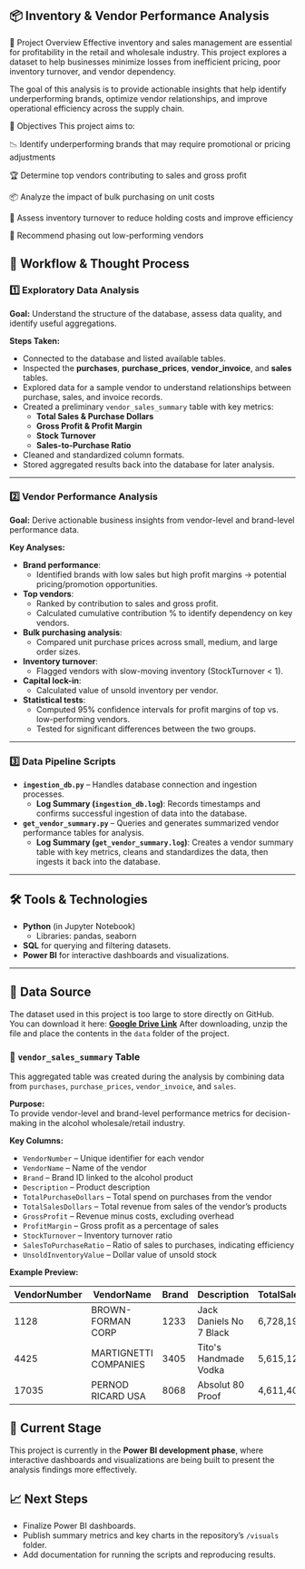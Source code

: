 ## 📦 Inventory & Vendor Performance Analysis
🧠 Project Overview
Effective inventory and sales management are essential for profitability in the retail and wholesale industry. This project explores a dataset to help businesses minimize losses from inefficient pricing, poor inventory turnover, and vendor dependency.

The goal of this analysis is to provide actionable insights that help identify underperforming brands, optimize vendor relationships, and improve operational efficiency across the supply chain.

🎯 Objectives
This project aims to:

📉 Identify underperforming brands that may require promotional or pricing adjustments

🏆 Determine top vendors contributing to sales and gross profit

📦 Analyze the impact of bulk purchasing on unit costs

🔄 Assess inventory turnover to reduce holding costs and improve efficiency

🚫 Recommend phasing out low-performing vendors

## 📂 Workflow & Thought Process

### **1️⃣ Exploratory Data Analysis**
**Goal:** Understand the structure of the database, assess data quality, and identify useful aggregations.  

**Steps Taken:**
- Connected to the database and listed available tables.
- Inspected the **purchases**, **purchase_prices**, **vendor_invoice**, and **sales** tables.
- Explored data for a sample vendor to understand relationships between purchase, sales, and invoice records.
- Created a preliminary `vendor_sales_summary` table with key metrics:
  - **Total Sales & Purchase Dollars**
  - **Gross Profit & Profit Margin**
  - **Stock Turnover**
  - **Sales-to-Purchase Ratio**
- Cleaned and standardized column formats.
- Stored aggregated results back into the database for later analysis.

---

### **2️⃣ Vendor Performance Analysis**
**Goal:** Derive actionable business insights from vendor-level and brand-level performance data.

**Key Analyses:**
- **Brand performance**:
  - Identified brands with low sales but high profit margins → potential pricing/promotion opportunities.
- **Top vendors**:
  - Ranked by contribution to sales and gross profit.
  - Calculated cumulative contribution % to identify dependency on key vendors.
- **Bulk purchasing analysis**:
  - Compared unit purchase prices across small, medium, and large order sizes.
- **Inventory turnover**:
  - Flagged vendors with slow-moving inventory (StockTurnover < 1).
- **Capital lock-in**:
  - Calculated value of unsold inventory per vendor.
- **Statistical tests**:
  - Computed 95% confidence intervals for profit margins of top vs. low-performing vendors.
  - Tested for significant differences between the two groups.

---

### **3️⃣ Data Pipeline Scripts**
- **`ingestion_db.py`** – Handles database connection and ingestion processes.
  - **Log Summary (`ingestion_db.log`)**: Records timestamps and confirms successful ingestion of data into the database.  
- **`get_vendor_summary.py`** – Queries and generates summarized vendor performance tables for analysis.
  - **Log Summary (`get_vendor_summary.log`)**: Creates a vendor summary table with key metrics, cleans and standardizes the data, then ingests it back into the database.  

---

## 🛠 Tools & Technologies
- **Python** (in Jupyter Notebook)
  - Libraries: pandas, seaborn
- **SQL** for querying and filtering datasets.
- **Power BI** for interactive dashboards and visualizations.

---

## 📂 Data Source
The dataset used in this project is too large to store directly on GitHub.  
You can download it here: **[Google Drive Link](https://drive.google.com/file/d/1Ym9G25c7AZBP7sVIWlbh1L0g5Y5sUCR9/view?usp=sharing)**
After downloading, unzip the file and place the contents in the `data` folder of the project.

### 📑 `vendor_sales_summary` Table

This aggregated table was created during the analysis by combining data from `purchases`, `purchase_prices`, `vendor_invoice`, and `sales`.

**Purpose:**  
To provide vendor-level and brand-level performance metrics for decision-making in the alcohol wholesale/retail industry.

**Key Columns:**
- `VendorNumber` – Unique identifier for each vendor
- `VendorName` – Name of the vendor
- `Brand` – Brand ID linked to the alcohol product
- `Description` – Product description
- `TotalPurchaseDollars` – Total spend on purchases from the vendor
- `TotalSalesDollars` – Total revenue from sales of the vendor’s products
- `GrossProfit` – Revenue minus costs, excluding overhead
- `ProfitMargin` – Gross profit as a percentage of sales
- `StockTurnover` – Inventory turnover ratio
- `SalesToPurchaseRatio` – Ratio of sales to purchases, indicating efficiency
- `UnsoldInventoryValue` – Dollar value of unsold stock

**Example Preview:**

| VendorNumber | VendorName               | Brand | Description              | TotalSalesDollars | GrossProfit | ProfitMargin | StockTurnover |
|--------------|--------------------------|-------|--------------------------|-------------------|-------------|--------------|---------------|
| 1128         | BROWN-FORMAN CORP         | 1233  | Jack Daniels No 7 Black  | 6,728,193.10       | 1,290,667.91| 25.30%       | 0.98          |
| 4425         | MARTIGNETTI COMPANIES     | 3405  | Tito's Handmade Vodka    | 5,615,123.70       | 1,015,032.27| 21.06%       | 0.97          |
| 17035        | PERNOD RICARD USA         | 8068  | Absolut 80 Proof         | 4,611,401.50       | 1,119,816.92| 24.68%       | 1.00          |


## 🚧 Current Stage  
This project is currently in the **Power BI development phase**, where interactive dashboards and visualizations are being built to present the analysis findings more effectively.


## 📈 Next Steps
- Finalize Power BI dashboards.
- Publish summary metrics and key charts in the repository’s `/visuals` folder.
- Add documentation for running the scripts and reproducing results.
